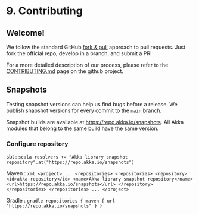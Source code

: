 # 9. Contributing

## Welcome!

We follow the standard GitHub [fork & pull](https://help.github.com/en/github/collaborating-with-issues-and-pull-requests/about-pull-requests#fork--pull) approach to pull requests. Just fork the official repo, develop in a branch, and submit a PR!

For a more detailed description of our process, please refer to the [CONTRIBUTING.md](https://github.com/akka/akka-http/blob/main/CONTRIBUTING.md) page on the github project.

## Snapshots

Testing snapshot versions can help us find bugs before a release. We publish snapshot versions for every commit to the `main` branch.

Snapshot builds are available at https://repo.akka.io/snapshots. All Akka modules that belong to the same build have the same version.

### Configure repository

sbt
:   ```scala
    resolvers += "Akka library snapshot repository".at("https://repo.akka.io/snapshots")
    ```

Maven
:   ```xml
    <project>
    ...
      <repositories>
        <repositories>
          <repository>
            <id>akka-repository</id>
            <name>Akka library snapshot repository</name>
            <url>https://repo.akka.io/snapshots</url>
          </repository>
        </repositories>
      </repositories>
    ...
    </project>
    ```

Gradle
:   ```gradle
    repositories {
      maven {
        url  "https://repo.akka.io/snapshots"
      }
    }
    ```

